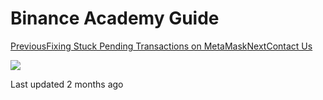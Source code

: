 # Binance Academy Guide

[PreviousFixing Stuck Pending Transactions on MetaMask](fixing-stuck-pending-transactions-on-metamask.md)[NextContact Us](../contact-us-1.md)

![](https://avatars3.githubusercontent.com/u/71368211?v=4)

Last updated 2 months ago
